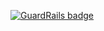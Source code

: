 
[![GuardRails badge](https://badges.production.guardrails.io/juliendasilva/magento_project.svg)](https://www.guardrails.io)
